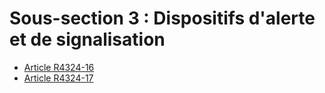 #  Sous-section 3 : Dispositifs d'alerte et de signalisation

* [Article R4324-16](./LEGIARTI000018531238.md)
* [Article R4324-17](./LEGIARTI000018531236.md)
